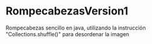 # RompecabezasVersion1
Rompecabezas sencillo en java, utilizando la instrucción "Collections.shuffle()" para desordenar la imagen

